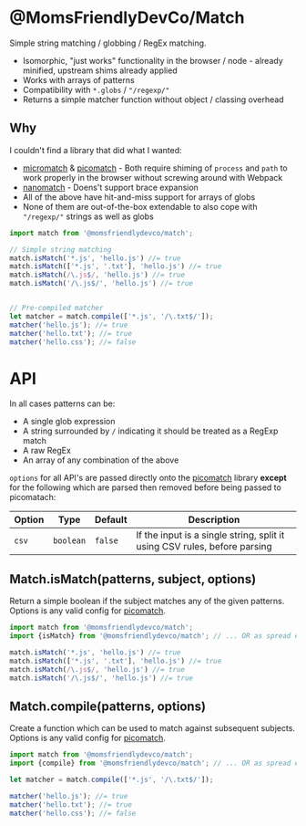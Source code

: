 @MomsFriendlyDevCo/Match
========================
Simple string matching / globbing / RegEx matching.

* Isomorphic, "just works" functionality in the browser / node - already minified, upstream shims already applied
* Works with arrays of patterns
* Compatibility with `*.globs` / `"/regexp/"`
* Returns a simple matcher function without object / classing overhead


Why
---
I couldn't find a library that did what I wanted:

* [micromatch](https://github.com/micromatch/micromatch) & [picomatch](https://github.com/micromatch/picomatch) - Both require shiming of `process` and `path` to work properly in the browser without screwing around with Webpack
* [nanomatch](https://github.com/micromatch/nanomatch) - Doens't support brace expansion
* All of the above have hit-and-miss support for arrays of globs
* None of them are out-of-the-box extendable to also cope with `"/regexp/"` strings as well as globs


```javascript
import match from '@momsfriendlydevco/match';

// Simple string matching
match.isMatch('*.js', 'hello.js') //= true
match.isMatch(['*.js', '.txt'], 'hello.js') //= true
match.isMatch(/\.js$/, 'hello.js') //= true
match.isMatch('/\.js$/', 'hello.js') //= true


// Pre-compiled matcher
let matcher = match.compile(['*.js', '/\.txt$/']);
matcher('hello.js'); //= true
matcher('hello.txt'); //= true
matcher('hello.css'); //= false
```


API
===
In all cases patterns can be:
* A single glob expression
* A string surrounded by `/` indicating it should be treated as a RegExp match
* A raw RegEx
* An array of any combination of the above


`options` for all API's are passed directly onto the [picomatch](https://github.com/micromatch/picomatch) library **except** for the following which are parsed then removed before being passed to picomatach:

| Option | Type      | Default | Description                                                               |
|--------|-----------|---------|---------------------------------------------------------------------------|
| `csv`  | `boolean` | `false` | If the input is a single string, split it using CSV rules, before parsing |


Match.isMatch(patterns, subject, options)
-----------------------------------------
Return a simple boolean if the subject matches any of the given patterns.
Options is any valid config for [picomatch](https://github.com/micromatch/picomatch).

```javascript
import match from '@momsfriendlydevco/match';
import {isMatch} from '@momsfriendlydevco/match'; // ... OR as spread export

match.isMatch('*.js', 'hello.js') //= true
match.isMatch(['*.js', '.txt'], 'hello.js') //= true
match.isMatch(/\.js$/, 'hello.js') //= true
match.isMatch('/\.js$/', 'hello.js') //= true
```


Match.compile(patterns, options)
--------------------------------
Create a function which can be used to match against subsequent subjects.
Options is any valid config for [picomatch](https://github.com/micromatch/picomatch).

```javascript
import match from '@momsfriendlydevco/match';
import {compile} from '@momsfriendlydevco/match'; // ... OR as spread export

let matcher = match.compile(['*.js', '/\.txt$/']);

matcher('hello.js'); //= true
matcher('hello.txt'); //= true
matcher('hello.css'); //= false
```
